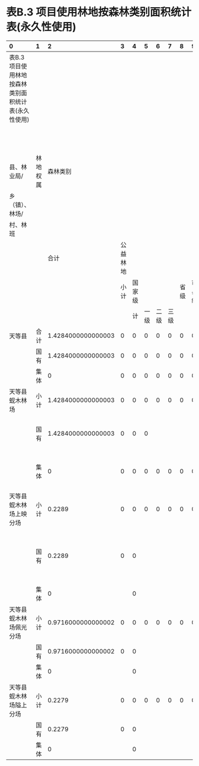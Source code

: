 # 表B.3  项目使用林地按森林类别面积统计表(永久性使用)

|0|1|2|3|4|5|6|7|8|9|10|11|12|13|14|15|16|17|
|:----------------------------------------------------|:---------|:-------------------|:---------|:-------|:-----|:-----|:-----|:-----|:-------|:-------------------|:----------|:-------------------|:-----|:--------------|:---------|:-------------------|:-------------------|
|表B.3  项目使用林地按森林类别面积统计表(永久性使用)||||||||||||||||||
||||||||||||单位：hm²|||||||
|县、林业局/|林地权属|森林类别||||||||||||||||
|乡（镇）、林场/||||||||||||||||||
|村、林班||||||||||||||||||
|||合计|公益林地|||||||商品林地||||||||
||||小计|国家级||||省级|市县级|小计|重点|一般||||||
|||||计|一级|二级|三级|||||||||||
|天等县|合计|1.4284000000000003|0|0|0|0|0|0|0|1.4284000000000003|0|1.4284000000000003||||||
||国有|1.4284000000000003|0|0|0|0|0|0|0|1.4284000000000003|0|1.4284000000000003||||||
||集体|0|0|0|0|0|0|0|0|0|0|0||||||
|天等县蚬木林场|小计|1.4284000000000003|0|0|0|0|0|0|0|1.4284000000000003|0|1.4284000000000003||乡|村|一般商品林|总计|
||国有|1.4284000000000003|0|0|0|||||1.4284000000000003||1.4284000000000003||蚬木林场|隘上分场|0.2279|0.2279|
||集体|0|0|0|0|0|0|0|0|0|0|0|||佩光分场|0.9716000000000002|0.9716000000000002|
|天等县蚬木林场上映分场|小计|0.2289|0|0|0|0|0|0|0|0.2289|0|0.2289|||上映分场|0.2289|0.2289|
||国有|0.2289|0|0||||||0.2289||0.2289||蚬木林场 汇总||1.4284000000000003|1.4284000000000003|
||集体|0||0||||||||||总计||1.4284000000000003|1.4284000000000003|
|天等县蚬木林场佩光分场|小计|0.9716000000000002|0|0|0|0|0|0|0|0.9716000000000002|0|0.9716000000000002||||||
||国有|0.9716000000000002|0|0||||||0.9716000000000002||0.9716000000000002||||||
||集体|0||0||||||||||||||
|天等县蚬木林场隘上分场|小计|0.2279|0|0|0|0|0|0|0|0.2279|0|0.2279||||||
||国有|0.2279|0|0||||||0.2279||0.2279||||||
||集体|0||0||||||||||||||